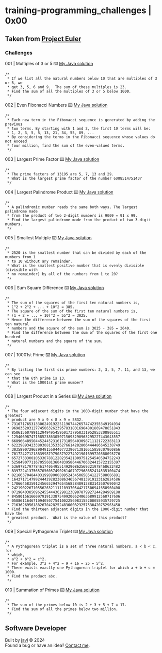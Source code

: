 # training-programming_challenges | 0x00
## Taken from [Project Euler](https://projecteuler.net/archives)
### Challenges
001 | Multiples of 3 or 5 :keyboard: [My Java solution](./java/src/scripts/Script001.java)
```
/*
 * If we list all the natural numbers below 10 that are multiples of 3 or 5, we
 * get 3, 5, 6 and 9.  The sum of these multiples is 23.
 * Find the sum of all the multiples of 3 or 5 below 1000.
 */
```
002 | Even Fibonacci Numbers :keyboard: [My Java solution](./java/src/scripts/Script002.java)
```
/*
 * Each new term in the Fibonacci sequence is generated by adding the previous
 * two terms. By starting with 1 and 2, the first 10 terms will be:
 * 1, 2, 3, 5, 8, 13, 21, 34, 55, 89, ...
 * By considering the terms in the Fibonacci sequence whose values do not exceed
 * four million, find the sum of the even-valued terms.
 */
```
003 | Largest Prime Factor :keyboard: [My Java solution](./java/src/scripts/Script003.java)
```
/*
 * The prime factors of 13195 are 5, 7, 13 and 29.
 * What is the largest prime factor of the number 600851475143?
 */
```
004 | Largest Palindrome Product :keyboard: [My Java solution](./java/src/scripts/Script004.java)
```
/*
 * A palindromic number reads the same both ways. The largest palindrome made
 * from the product of two 2-digit numbers is 9009 = 91 x 99.
 * Find the largest palindrome made from the product of two 3-digit numbers.
 */
```
005 | Smallest Multiple :keyboard: [My Java solution](./java/src/scripts/Script005.java)
```
/*
 * 2520 is the smallest number that can be divided by each of the numbers from 1
 * to 10 without any remainder.
 * What is the smallest positive number that is evenly divisible (divisible with
 * no remainder) by all of the numbers from 1 to 20?
 */
```
006 | Sum Square Difference :keyboard: [My Java solution](./java/src/scripts/Script006.java)
```
/*
 * The sum of the squares of the first ten natural numbers is,
 * 1^2 + 2^2 + ... + 10^2 = 385.
 * The square of the sum of the first ten natural numbers is,
 * (1 + 2 + ... + 10)^2 = 55^2 = 3025.
 * Hence the difference between the sum of the squares of the first ten natural
 * numbers and the square of the sum is 3025 - 385 = 2640.
 * Find the difference between the sum of the squares of the first one hundred
 * natural numbers and the square of the sum.
 */
```
007 | 10001st Prime :keyboard: [My Java solution](./java/src/scripts/Script007.java)
```
/*
 * By listing the first six prime numbers: 2, 3, 5, 7, 11, and 13, we can see
 * that the 6th prime is 13.
 * What is the 10001st prime number?
 */
```
008 | Largest Product in a Series :keyboard: [My Java solution](./java/src/scripts/Script008.java)
```
/*
 * The four adjacent digits in the 1000-digit number that have the greatest
 * product are 9 x 9 x 8 x 9 = 5832.
 * 73167176531330624919225119674426574742355349194934
 * 96983520312774506326239578318016984801869478851843
 * 85861560789112949495459501737958331952853208805511
 * 12540698747158523863050715693290963295227443043557
 * 66896648950445244523161731856403098711121722383113
 * 62229893423380308135336276614282806444486645238749
 * 30358907296290491560440772390713810515859307960866
 * 70172427121883998797908792274921901699720888093776
 * 65727333001053367881220235421809751254540594752243
 * 52584907711670556013604839586446706324415722155397
 * 53697817977846174064955149290862569321978468622482
 * 83972241375657056057490261407972968652414535100474
 * 82166370484403199890008895243450658541227588666881
 * 16427171479924442928230863465674813919123162824586
 * 17866458359124566529476545682848912883142607690042
 * 24219022671055626321111109370544217506941658960408
 * 07198403850962455444362981230987879927244284909188
 * 84580156166097919133875499200524063689912560717606
 * 05886116467109405077541002256983155200055935729725
 * 71636269561882670428252483600823257530420752963450
 * Find the thirteen adjacent digits in the 1000-digit number that have the
 * greatest product.  What is the value of this product?
 */
```
009 | Special Pythagorean Triplet :keyboard: [My Java solution](./java/src/scripts/Script009.java)
```
/*
 * A Pythagorean triplet is a set of three natural numbers, a < b < c, for
 * which,
 * a^2 + b^2 = c^2.
 * For example, 3^2 + 4^2 = 9 + 16 = 25 = 5^2.
 * There exists exactly one Pythagorean triplet for which a + b + c = 1000.
 * Find the product abc.
 */
```
010 | Summation of Primes :keyboard: [My Java solution](./java/src/scripts/Script010.java)
```
/*
 * The sum of the primes below 10 is 2 + 3 + 5 + 7 = 17.
 * Find the sum of all the primes below two million.
 */
```
## Software Developer
Built by [javi](https://github.com/javierandres-dev/) :copyright: 2024  
Found a bug or have an idea? [Contact me](https://www.linkedin.com/in/javierandres-dev/).
